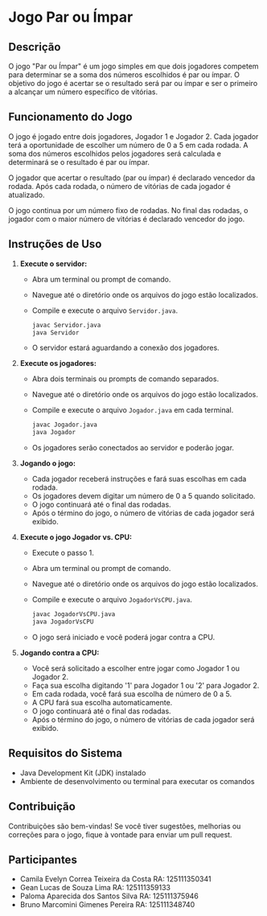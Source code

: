 # Jogo Par ou Ímpar

## Descrição

O jogo "Par ou Ímpar" é um jogo simples em que dois jogadores competem para determinar se a soma dos números escolhidos é par ou ímpar. O objetivo do jogo é acertar se o resultado será par ou ímpar e ser o primeiro a alcançar um número específico de vitórias.

## Funcionamento do Jogo

O jogo é jogado entre dois jogadores, Jogador 1 e Jogador 2. Cada jogador terá a oportunidade de escolher um número de 0 a 5 em cada rodada. A soma dos números escolhidos pelos jogadores será calculada e determinará se o resultado é par ou ímpar.

O jogador que acertar o resultado (par ou ímpar) é declarado vencedor da rodada. Após cada rodada, o número de vitórias de cada jogador é atualizado.

O jogo continua por um número fixo de rodadas. No final das rodadas, o jogador com o maior número de vitórias é declarado vencedor do jogo.

## Instruções de Uso

1. **Execute o servidor:**

    - Abra um terminal ou prompt de comando.
    - Navegue até o diretório onde os arquivos do jogo estão localizados.
    - Compile e execute o arquivo `Servidor.java`.

      ```bash
      javac Servidor.java
      java Servidor
      ```

    - O servidor estará aguardando a conexão dos jogadores.

2. **Execute os jogadores:**

    - Abra dois terminais ou prompts de comando separados.
    - Navegue até o diretório onde os arquivos do jogo estão localizados.
    - Compile e execute o arquivo `Jogador.java` em cada terminal.

      ```bash
      javac Jogador.java
      java Jogador
      ```

    - Os jogadores serão conectados ao servidor e poderão jogar.

3. **Jogando o jogo:**

    - Cada jogador receberá instruções e fará suas escolhas em cada rodada.
    - Os jogadores devem digitar um número de 0 a 5 quando solicitado.
    - O jogo continuará até o final das rodadas.
    - Após o término do jogo, o número de vitórias de cada jogador será exibido.

4. **Execute o jogo Jogador vs. CPU:**
   
   - Execute o passo 1.
   - Abra um terminal ou prompt de comando.
   - Navegue até o diretório onde os arquivos do jogo estão localizados.
   - Compile e execute o arquivo `JogadorVsCPU.java`.

     ```bash
     javac JogadorVsCPU.java
     java JogadorVsCPU
     ```

   - O jogo será iniciado e você poderá jogar contra a CPU.

5. **Jogando contra a CPU:**

   - Você será solicitado a escolher entre jogar como Jogador 1 ou Jogador 2.
   - Faça sua escolha digitando '1' para Jogador 1 ou '2' para Jogador 2.
   - Em cada rodada, você fará sua escolha de número de 0 a 5.
   - A CPU fará sua escolha automaticamente.
   - O jogo continuará até o final das rodadas.
   - Após o término do jogo, o número de vitórias de cada jogador será exibido.

## Requisitos do Sistema

- Java  Development Kit (JDK) instalado
- Ambiente de desenvolvimento ou terminal para executar os comandos

## Contribuição

Contribuições são bem-vindas! Se você tiver sugestões, melhorias ou correções para o jogo, fique à vontade para enviar um pull request.

## Participantes

- Camila Evelyn Correa Teixeira da Costa RA: 125111350341
- Gean Lucas de Souza Lima RA: 125111359133
- Paloma Aparecida dos Santos Silva RA: 125111375946
- Bruno Marcomini Gimenes Pereira RA: 125111348740
